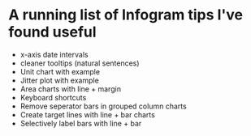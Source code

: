 # A running list of Infogram tips I've found useful
- x-axis date intervals
- cleaner tooltips (natural sentences)
- Unit chart with example
- Jitter plot with example
- Area charts with line + margin
- Keyboard shortcuts
- Remove seperator bars in grouped column charts
- Create target lines with line + bar charts
- Selectively label bars with line + bar
